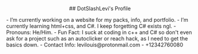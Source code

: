 <p align=center>
## DotSlashLevi's Profile
</p>
- I’m currently working on a website for my packs, info, and portfolio.
- I’m currently learning html+css, and C#. I keep forgetting C# exists ngl.
- Pronouns: He/Him.
- Fun Fact: I suck at coding in c++ and C# so don't even ask for a project such as an autoclicker or reach hack, as I need to get the basics down.
- Contact Info: levilouis@protonmail.com - +12342760080
